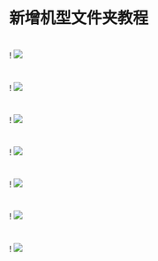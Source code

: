 # 新增机型文件夹教程

#
! <img src="https://github.com/danshui-git/shuoming/blob/master/doc/jlck1.png" />
#
! <img src="https://github.com/danshui-git/shuoming/blob/master/doc/jlck2.png" />
#
! <img src="https://github.com/danshui-git/shuoming/blob/master/doc/jlck3.png" />
#
! <img src="https://github.com/danshui-git/shuoming/blob/master/doc/jlck4.png" />
#
! <img src="https://github.com/danshui-git/shuoming/blob/master/doc/jlck5.png" />
#
! <img src="https://github.com/danshui-git/shuoming/blob/master/doc/jlck6.png" />
#
! <img src="https://github.com/danshui-git/shuoming/blob/master/doc/jlck7.png" />
#
